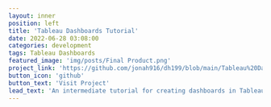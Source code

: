 ```yaml
---
layout: inner
position: left
title: 'Tableau Dashboards Tutorial'
date: 2022-06-28 03:08:00
categories: development
tags: Tableau Dashboards
featured_image: 'img/posts/Final Product.png'
project_link: 'https://github.com/jonah916/dh199/blob/main/Tableau%20Dashboards%20Tutorial.md'
button_icon: 'github'
button_text: 'Visit Project'
lead_text: 'An intermediate tutorial for creating dashboards in Tableau. Developed for directed research in the UCLA Digital Humanities Department.'
---
```


